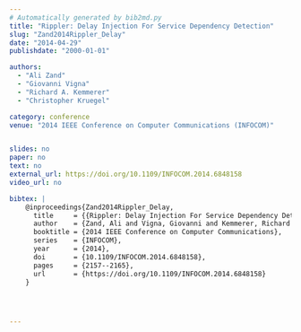 ```yaml
---
# Automatically generated by bib2md.py
title: "Rippler: Delay Injection For Service Dependency Detection"
slug: "Zand2014Rippler_Delay"
date: "2014-04-29"
publishdate: "2000-01-01"

authors:
  - "Ali Zand"
  - "Giovanni Vigna"
  - "Richard A. Kemmerer"
  - "Christopher Kruegel"

category: conference
venue: "2014 IEEE Conference on Computer Communications (INFOCOM)"


slides: no
paper: no
text: no
external_url: https://doi.org/10.1109/INFOCOM.2014.6848158
video_url: no

bibtex: |
    @inproceedings{Zand2014Rippler_Delay,
      title     = {{Rippler: Delay Injection For Service Dependency Detection}},
      author    = {Zand, Ali and Vigna, Giovanni and Kemmerer, Richard A. and Kruegel, Christopher},
      booktitle = {2014 IEEE Conference on Computer Communications},
      series    = {INFOCOM},
      year      = {2014},
      doi       = {10.1109/INFOCOM.2014.6848158},
      pages     = {2157--2165},
      url       = {https://doi.org/10.1109/INFOCOM.2014.6848158}
    }




---
```


